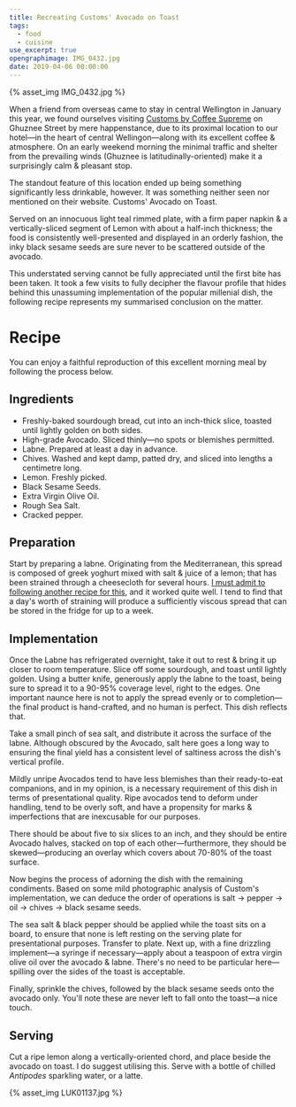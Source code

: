 ```yaml
---
title: Recreating Customs' Avocado on Toast
tags:
  - food
  - cuisine
use_excerpt: true
opengraphimage: IMG_0432.jpg
date: 2019-04-06 00:00:00
---
```



{% asset_img IMG_0432.jpg %}

When a friend from overseas came to stay in central Wellington in January this year, we found ourselves visiting [Customs by Coffee Supreme](https://www.coffeesupreme.com/locations/new-zealand/wellington/customs) on Ghuznee Street by mere happenstance, due to its proximal location to our hotel—in the heart of central Wellingon—along with its excellent coffee & atmosphere. On an early weekend morning the minimal traffic and shelter from the prevailing winds (Ghuznee is latitudinally-oriented) make it a surprisingly calm & pleasant stop.

The standout feature of this location ended up being something significantly less drinkable, however. It was something neither seen nor mentioned on their website. Customs' Avocado on Toast.

<!-- more --> 

Served on an innocuous light teal rimmed plate, with a firm paper napkin & a vertically-sliced segment of Lemon with about a half-inch thickness; the food is consistently well-presented and displayed in an orderly fashion, the inky black sesame seeds are sure never to be scattered outside of the avocado.

This understated serving cannot be fully appreciated until the first bite has been taken. It took a few visits to fully decipher the flavour profile that hides behind this unassuming implementation of the popular millenial dish, the following recipe represents my summarised conclusion on the matter. 

# Recipe

You can enjoy a faithful reproduction of this excellent morning meal by following the process below.

## Ingredients

* Freshly-baked sourdough bread, cut into an inch-thick slice, toasted until lightly golden on both sides.
* High-grade Avocado. Sliced thinly—no spots or blemishes permitted.
* Labne. Prepared at least a day in advance.
* Chives. Washed and kept damp, patted dry, and sliced into lengths a centimetre long.
* Lemon. Freshly picked.
* Black Sesame Seeds.
* Extra Virgin Olive Oil.
* Rough Sea Salt.
* Cracked pepper.

## Preparation

Start by preparing a labne. Originating from the Mediterranean, this spread is composed of greek yoghurt mixed with salt & juice of a lemon; that has been strained through a cheesecloth for several hours. [I must admit to following another recipe for this](http://theluminouskitchen.com/how-to-make-labne/), and it worked quite well. I tend to find that a day's worth of straining will produce a sufficiently viscous spread that can be stored in the fridge for up to a week.

## Implementation

Once the Labne has refrigerated overnight, take it out to rest & bring it up closer to room temperature. Slice off some sourdough, and toast until lightly golden. Using a butter knife, generously apply the labne to the toast, being sure to spread it to a 90-95% coverage level, right to the edges. One important naunce here is not to apply the spread evenly or to completion—the final product is hand-crafted, and no human is perfect. This dish reflects that.

Take a small pinch of sea salt, and distribute it across the surface of the labne. Although obscured by the Avocado, salt here goes a long way to ensuring the final yield has a consistent level of saltiness across the dish's vertical profile. 

Mildly unripe Avocados tend to have less blemishes than their ready-to-eat companions, and in my opinion, is a necessary requirement of this dish in terms of presentational quality. Ripe avocados tend to deform under handling, tend to be overly soft, and have a propensity for marks & imperfections that are inexcusable for our purposes.

There should be about five to six slices to an inch, and they should be entire Avocado halves, stacked on top of each other—furthermore, they should be skewed—producing an overlay which covers about 70-80% of the toast surface.

Now begins the process of adorning the dish with the remaining condiments. Based on some mild photographic analysis of Custom's implementation, we can deduce the order of operations is salt → pepper → oil → chives → black sesame seeds.

The sea salt & black pepper should be applied while the toast sits on a board, to ensure that none is left resting on the serving plate for presentational purposes. Transfer to plate. Next up, with a fine drizzling implement—a syringe if necessary—apply about a teaspoon of extra virgin olive oil over the avocado & labne. There's no need to be particular here—spilling over the sides of the toast is acceptable.

Finally, sprinkle the chives, followed by the black sesame seeds onto the avocado only. You'll note these are never left to fall onto the toast—a nice touch.

## Serving

Cut a ripe lemon along a vertically-oriented chord, and place beside the avocado on toast. I do suggest utilising this. Serve with a bottle of chilled _Antipodes_ sparkling water, or a latte.

{% asset_img LUK01137.jpg %}
